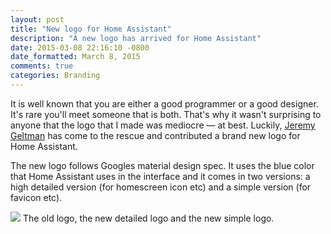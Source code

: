 ```yaml
---
layout: post
title: "New logo for Home Assistant"
description: "A new logo has arrived for Home Assistant"
date: 2015-03-08 22:16:10 -0800
date_formatted: March 8, 2015
comments: true
categories: Branding
---
```


It is well known that you are either a good programmer or a good designer. It's rare you'll meet someone that is both. That's why it wasn't surprising to anyone that the logo that I made was mediocre &mdash; at best. Luckily, [Jeremy Geltman](http://jeremygeltman.com/) has come to the rescue and contributed a brand new logo for Home Assistant.

The new logo follows Googles material design spec. It uses the blue color that Home Assistant uses in the interface and it comes in two versions: a high detailed version (for homescreen icon etc) and a simple version (for favicon etc).

<p class='img'>
<img src='{{site_root}}/images/blog/ha-logo-history.png' />
The old logo, the new detailed logo and the new simple logo.
</p>
